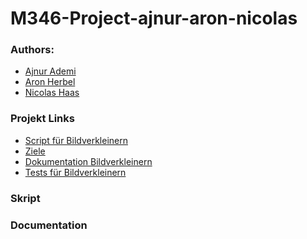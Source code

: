 # M346-Project-ajnur-aron-nicolas


### Authors: 
* [Ajnur Ademi](https://github.com/ajnurademi)
* [Aron Herbel](https://github.com/aronherbel)
* [Nicolas Haas](https://github.com/cpowern)


### Projekt Links
* [Script für Bildverkleinern]()
* [Ziele]()
* [Dokumentation Bildverkleinern]()
* [Tests für Bildverkleinern]()

### Skript

### Documentation

